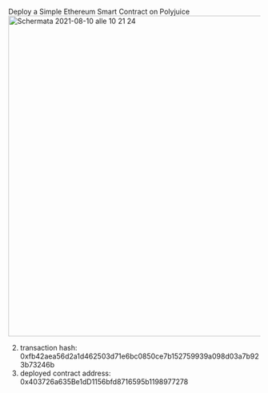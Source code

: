 Deploy a Simple Ethereum Smart Contract on Polyjuice
<img width="641" alt="Schermata 2021-08-10 alle 10 21 24" src="https://user-images.githubusercontent.com/88662107/128833599-b4c7230b-fce1-4ea8-92dc-cc24d298b302.png">

2. transaction hash: 0xfb42aea56d2a1d462503d71e6bc0850ce7b152759939a098d03a7b923b73246b
3. deployed contract address: 0x403726a635Be1dD1156bfd8716595b1198977278
